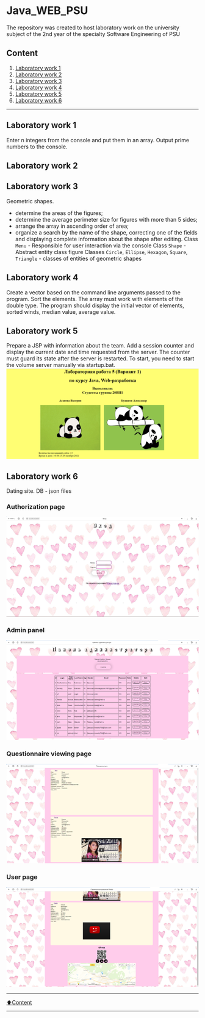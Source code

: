 # Java_WEB_PSU
The repository was created to host laboratory work on the university subject of the 2nd year of the specialty Software Engineering of PSU
## Content
1. [Laboratory work 1](#l1)<br>
2. [Laboratory work 2](#l2)<br>
3. [Laboratory work 3](#l3)<br>
4. [Laboratory work 4](#4)<br>
5. [Laboratory work 5](#5)<br>
6. [Laboratory work 6](#6)<br>
____
<a name="l1"></a> 
## Laboratory work 1
Enter n integers from the console and put them in an array. Output prime numbers to the console.
<a name="l2"></a> 
## Laboratory work 2
<a name="l3"></a> 
## Laboratory work 3
Geometric shapes.
- determine the areas of the figures;
- determine the average perimeter size for figures with more than 5 sides;
- arrange the array in ascending order of area;
- organize a search by the name of the shape, correcting one of the fields and displaying complete information about the shape after editing.
Class `Menu` - Responsible for user interaction via the console
Class `Shape` - Abstract entity class figure
Classes `Circle`, `Ellipse`, `Hexagon`, `Square`, `Triangle` - classes of entities of geometric shapes 
<a name="l4"></a> 
## Laboratory work 4
Create a vector based on the command line arguments passed to the program. Sort the elements. The array must work with elements of the double type. The program should display the initial vector of elements, sorted winds, median value, average value.
<a name="l5"></a> 
## Laboratory work 5
Prepare a JSP with information about the team. Add
a session counter and display the current date and time requested from the server. The counter must guard its state after the server is restarted. To start, you need to start the volume server manually via startup.bat.
![laba_5](/img_for_readme/laba_5.png)
<a name="l6"></a> 
## Laboratory work 6
Dating site. DB - json files
### Authorization page
![auth](/img_for_readme/auth.png)
### Admin panel
![admin](/img_for_readme/admin.png)
### Questionnaire viewing page
![questionnaires](/img_for_readme/questionnaires.png)
### User page
![user_page](/img_for_readme/user_page.png)
____
[:arrow_up:Content](#Content)
____
